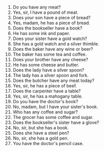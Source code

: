 1. Do you have any meat?
2. Yes, sir, I have a pound of meat.
3. Does your son have a piece of bread?
4. Yes, madam, he has a piece of bread.
5. Does the bookseller have a book?
6. He has some ink and paper.
7. Does your sister have a gold watch?
8. She has a gold watch and a silver thimble.
9. Does the baker have any wine or beer?
10. The baker has some tea and coffee.
11. Does your brother have any cheese?
12. He has some cheese and butter.
13. Does the lady have a silver spoon?
14. The lady has a silver spoon and fork.
15. Does the butcher have any meat today?
16. Yes, sir, he has a piece of beef.
17. Does the carpenter have a table?
18. Yes, sir, he has a mahogany table.
19. Do you have the doctor's book?
20. No, madam, but I have your sister's book.
21. Who has any coffee and sugar?
22. The grocer has some coffee and sugar.
23. Does the bookseller's sister have a glove?
24. No, sir, but she has a book.
25. Does she have a steel pen?
26. No, sir, she has a gold pen.
27. You have the doctor's pencil case.
